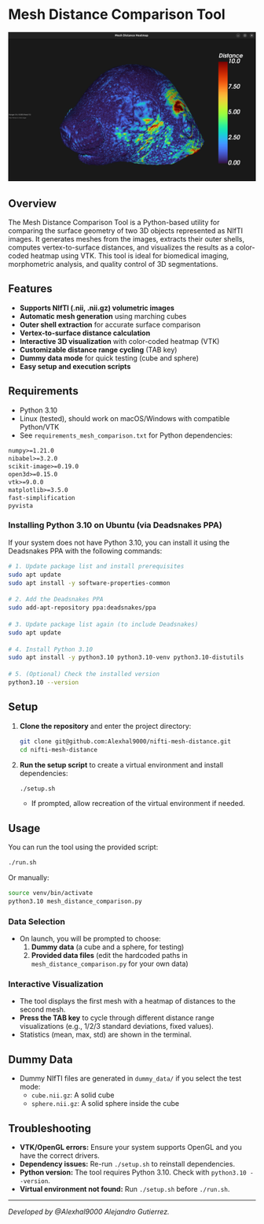 # Mesh Distance Comparison Tool

![Mesh Distance Heatmap Screenshot](screenshot.png)

## Overview

The Mesh Distance Comparison Tool is a Python-based utility for comparing the surface geometry of two 3D objects represented as NIfTI images. It generates meshes from the images, extracts their outer shells, computes vertex-to-surface distances, and visualizes the results as a color-coded heatmap using VTK. This tool is ideal for biomedical imaging, morphometric analysis, and quality control of 3D segmentations.

## Features
- **Supports NIfTI (.nii, .nii.gz) volumetric images**
- **Automatic mesh generation** using marching cubes
- **Outer shell extraction** for accurate surface comparison
- **Vertex-to-surface distance calculation**
- **Interactive 3D visualization** with color-coded heatmap (VTK)
- **Customizable distance range cycling** (TAB key)
- **Dummy data mode** for quick testing (cube and sphere)
- **Easy setup and execution scripts**

## Requirements
- Python 3.10
- Linux (tested), should work on macOS/Windows with compatible Python/VTK
- See `requirements_mesh_comparison.txt` for Python dependencies:

```
numpy>=1.21.0
nibabel>=3.2.0
scikit-image>=0.19.0
open3d>=0.15.0
vtk>=9.0.0
matplotlib>=3.5.0
fast-simplification
pyvista
```

### Installing Python 3.10 on Ubuntu (via Deadsnakes PPA)

If your system does not have Python 3.10, you can install it using the Deadsnakes PPA with the following commands:

```bash
# 1. Update package list and install prerequisites
sudo apt update
sudo apt install -y software-properties-common

# 2. Add the Deadsnakes PPA
sudo add-apt-repository ppa:deadsnakes/ppa

# 3. Update package list again (to include Deadsnakes)
sudo apt update

# 4. Install Python 3.10
sudo apt install -y python3.10 python3.10-venv python3.10-distutils

# 5. (Optional) Check the installed version
python3.10 --version
```

## Setup

1. **Clone the repository** and enter the project directory:
   ```bash
   git clone git@github.com:Alexhal9000/nifti-mesh-distance.git
   cd nifti-mesh-distance
   ```
2. **Run the setup script** to create a virtual environment and install dependencies:
   ```bash
   ./setup.sh
   ```
   - If prompted, allow recreation of the virtual environment if needed.

## Usage

You can run the tool using the provided script:

```bash
./run.sh
```

Or manually:

```bash
source venv/bin/activate
python3.10 mesh_distance_comparison.py
```

### Data Selection
- On launch, you will be prompted to choose:
  1. **Dummy data** (a cube and a sphere, for testing)
  2. **Provided data files** (edit the hardcoded paths in `mesh_distance_comparison.py` for your own data)

### Interactive Visualization
- The tool displays the first mesh with a heatmap of distances to the second mesh.
- **Press the TAB key** to cycle through different distance range visualizations (e.g., 1/2/3 standard deviations, fixed values).
- Statistics (mean, max, std) are shown in the terminal.

## Dummy Data
- Dummy NIfTI files are generated in `dummy_data/` if you select the test mode:
  - `cube.nii.gz`: A solid cube
  - `sphere.nii.gz`: A solid sphere inside the cube

## Troubleshooting
- **VTK/OpenGL errors:** Ensure your system supports OpenGL and you have the correct drivers.
- **Dependency issues:** Re-run `./setup.sh` to reinstall dependencies.
- **Python version:** The tool requires Python 3.10. Check with `python3.10 --version`.
- **Virtual environment not found:** Run `./setup.sh` before `./run.sh`.

---

*Developed by @Alexhal9000 Alejandro Gutierrez.* 

